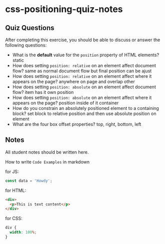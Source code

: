 # css-positioning-quiz-notes

## Quiz Questions

After completing this exercise, you should be able to discuss or answer the following questions:

- What is the **default** value for the `position` property of HTML elements?
  static
- How does setting `position: relative` on an element affect document flow?
  same as normal document flow but final position can be ajust
- How does setting `position: relative` on an element affect where it appears on the page?
  anywhere on page and overlap other
- How does setting `position: absolute` on an element affect document flow?
  item has it own position
- How does setting `position: absolute` on an element affect where it appears on the page?
  position inside of it container
- How do you constrain an absolutely positioned element to a containing block?
  set block to relative position and then use absolute position on element
- What are the four box offset properties?
  top, right, bottom, left

## Notes

All student notes should be written here.

How to write `Code Examples` in markdown

for JS:

```javascript
const data = 'Howdy';
```

for HTML:

```html
<div>
  <p>This is text content</p>
</div>
```

for CSS:

```css
div {
  width: 100%;
}
```
